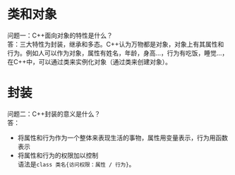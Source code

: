 # 类和对象
问题一：C++面向对象的特性是什么？<br>
答：三大特性为封装，继承和多态。C++认为万物都是对象，对象上有其属性和行为。例如人可以作为对象，属性有姓名，年龄，身高...，行为有吃饭，睡觉...，在C++中，可以通过类来实例化对象（通过类来创建对象）。<br>

# 封装
问题二：C++封装的意义是什么？<br>
答：
- 将属性和行为作为一个整体来表现生活的事物，属性用变量表示，行为用函数表示
- 将属性和行为的权限加以控制<br>
语法是`class 类名{访问权限：属性 / 行为}`。